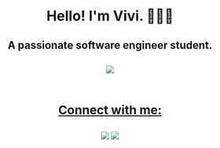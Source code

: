 <div align="center">
 <h1> Hello! I'm Vivi. 👩🏻‍💻</h1> 
<h2>A passionate software engineer student.<h2>
 


  
 <img src="https://cdn.discordapp.com/attachments/469247110286409742/875169875843223562/tenor_1.gif"/>
   <br>
   <br>
  <a href="https://github.com/unverzed">

  
 <h3>Connect with me: </h3>
<a href="https://instagram.com/vivirortega" target="_blank"><img src="https://img.shields.io/badge/-Instagram-%23E4405F?style=for-the-badge&logo=instagram&logoColor=white" target="_blank"></a>
 <a href="https://www.linkedin.com/in/vitoriarortega/" target="_blank"><img src="https://img.shields.io/badge/-LinkedIn-%230077B5?style=for-the-badge&logo=linkedin&logoColor=white" target="_blank"></a> </div>
 

